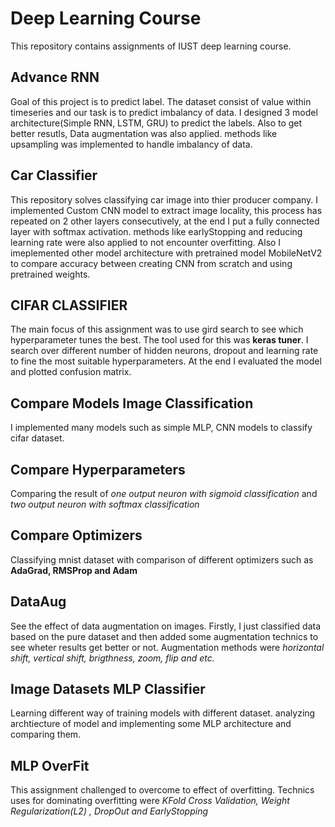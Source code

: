 # Deep Learning Course 
This repository contains assignments of IUST deep learning course. 

## Advance RNN
Goal of this project is to predict label. The dataset consist of value within timeseries and our task is to predict imbalancy of data.
I designed 3 model architecture(Simple RNN, LSTM, GRU) to predict the labels. Also to get better resutls, Data augmentation was also applied. methods like upsampling was implemented to handle imbalancy of data.

## Car Classifier
This repository solves classifying car image into thier producer company. I implemented Custom CNN model to extract image locality, this process has repeated on 2 other layers consecutively, at the end I put a fully connected layer with softmax activation.
methods like earlyStopping and reducing learning rate were also applied to not encounter overfitting. Also I imeplemented other model architecture with pretrained model MobileNetV2 to compare accuracy between creating CNN from scratch and using pretrained weights.

## CIFAR CLASSIFIER 
The main focus of this assignment was to use gird search to see which hyperparameter tunes the best. The tool used for this was **keras tuner**. I search over different number of hidden neurons, dropout and learning rate to fine the most suitable hyperparameters. At the end I evaluated the model and plotted confusion matrix.

## Compare Models Image Classification
I implemented many models such as simple MLP, CNN models to classify cifar dataset.

## Compare Hyperparameters
Comparing the result of *one output neuron with sigmoid classification* and *two output neuron with softmax classification*

## Compare Optimizers
Classifying mnist dataset with comparison of different optimizers such as **AdaGrad, RMSProp and Adam**

## DataAug
See the effect of data augmentation on images. Firstly, I just classified data based on the pure dataset and then added some augmentation technics to see wheter results get better or not. Augmentation methods were *horizontal shift, vertical shift, brigthness, zoom, flip and etc.*

## Image Datasets MLP Classifier
Learning different way of training models with different dataset. analyzing archtiecture of model and implementing some MLP architecture and comparing them.

## MLP OverFit
This assignment challenged to overcome to effect of overfitting. Technics uses for dominating overfitting were *KFold Cross Validation, Weight Regularization(L2) , DropOut and EarlyStopping*